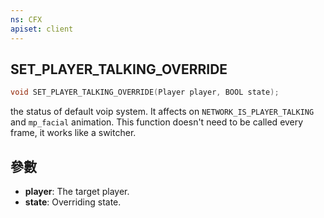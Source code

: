 ```yaml
---
ns: CFX
apiset: client
---
```

## SET_PLAYER_TALKING_OVERRIDE

```c
void SET_PLAYER_TALKING_OVERRIDE(Player player, BOOL state);
```

the status of default voip system. It affects on `NETWORK_IS_PLAYER_TALKING` and `mp_facial` animation.
This function doesn't need to be called every frame, it works like a switcher.

## 參數
* **player**: The target player.
* **state**: Overriding state.

